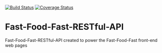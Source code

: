 [![Build Status](https://travis-ci.com/ChimaTech/Fast-Food-Fast-RESTful-API.svg?branch=travisTEST-01)](https://travis-ci.com/ChimaTech/Fast-Food-Fast-RESTful-API)  [![Coverage Status](https://coveralls.io/repos/github/ChimaTech/Fast-Food-Fast-RESTful-API/badge.svg?branch=Coverall-02)](https://coveralls.io/github/ChimaTech/Fast-Food-Fast-RESTful-API?branch=Coverall-02)
# Fast-Food-Fast-RESTful-API
Fast-Food-Fast-RESTful-API created to power the Fast-Food-Fast front-end web pages
